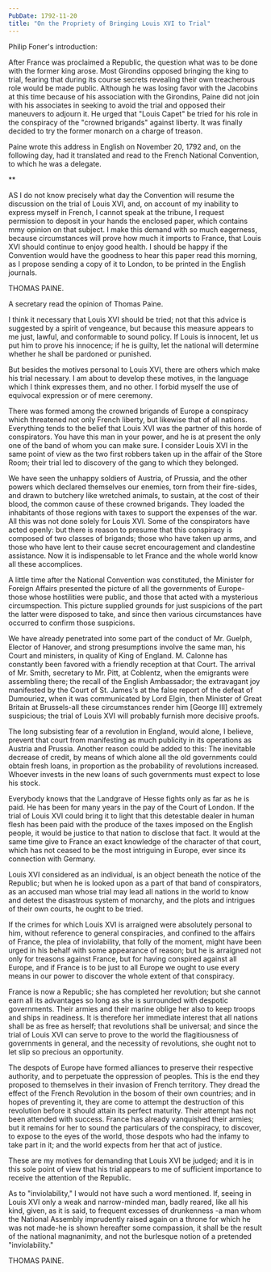 ```yaml
---
PubDate: 1792-11-20
title: "On the Propriety of Bringing Louis XVI to Trial"
---
```


   Philip Foner's introduction:

   After France was proclaimed a Republic, the question what was to be done
   with the former king arose. Most Girondins opposed bringing the king to
   trial, fearing that during its course secrets revealing their own
   treacherous role would be made public. Although he was losing favor with
   the Jacobins at this time because of his association with the Girondins,
   Paine did not join with his associates in seeking to avoid the trial and
   opposed their maneuvers to adjourn it. He urged that "Louis Capet" be
   tried for his role in the conspiracy of the "crowned brigands" against
   liberty. It was finally decided to try the former monarch on a charge of
   treason.

   Paine wrote this address in English on November 20, 1792 and, on the
   following day, had it translated and read to the French National
   Convention, to which he was a delegate.

   **

   AS I do not know precisely what day the Convention will resume the
   discussion on the trial of Louis XVI, and, on account of my inability to
   express myself in French, I cannot speak at the tribune, I request
   permission to deposit in your hands the enclosed paper, which contains mmy
   opinion on that subject. I make this demand with so much eagerness,
   because circumstances will prove how much it imports to France, that Louis
   XVI should continue to enjoy good health. I should be happy if the
   Convention would have the goodness to hear this paper read this morning,
   as I propose sending a copy of it to London, to be printed in the English
   journals.

   THOMAS PAINE.

   A secretary read the opinion of Thomas Paine.

   I think it necessary that Louis XVI should be tried; not that this advice
   is suggested by a spirit of vengeance, but because this measure appears to
   me just, lawful, and conformable to sound policy. If Louis is innocent,
   let us put him to prove his innocence; if he is guilty, let the national
   will determine whether he shall be pardoned or punished.

   But besides the motives personal to Louis XVI, there are others which make
   his trial necessary. I am about to develop these motives, in the language
   which I think expresses them, and no other. I forbid myself the use of
   equivocal expression or of mere ceremony.

   There was formed among the crowned brigands of Europe a conspiracy which
   threatened not only French liberty, but likewise that of all nations.
   Everything tends to the belief that Louis XVI was the partner of this
   horde of conspirators. You have this man in your power, and he is at
   present the only one of the band of whom you can make sure. I consider
   Louis XVI in the same point of view as the two first robbers taken up in
   the affair of the Store Room; their trial led to discovery of the gang to
   which they belonged.

   We have seen the unhappy soldiers of Austria, of Prussia, and the other
   powers which declared themselves our enemies, torn from their fire-sides,
   and drawn to butchery like wretched animals, to sustain, at the cost of
   their blood, the common cause of these crowned brigands. They loaded the
   inhabitants of those regions with taxes to support the expenses of the
   war. All this was not done solely for Louis XVI. Some of the conspirators
   have acted openly: but there is reason to presume that this conspiracy is
   composed of two classes of brigands; those who have taken up arms, and
   those who have lent to their cause secret encouragement and clandestine
   assistance. Now it is indispensable to let France and the whole world know
   all these accomplices.

   A little time after the National Convention was constituted, the Minister
   for Foreign Affairs presented the picture of all the governments of
   Europe-those whose hostilities were public, and those that acted with a
   mysterious circumspection. This picture supplied grounds for just
   suspicions of the part the latter were disposed to take, and since then
   various circumstances have occurred to confirm those suspicions.

   We have already penetrated into some part of the conduct of Mr. Guelph,
   Elector of Hanover, and strong presumptions involve the same man, his
   Court and ministers, in quality of King of England. M. Calonne has
   constantly been favored with a friendly reception at that Court. The
   arrival of Mr. Smith, secretary to Mr. Pitt, at Coblentz, when the
   emigrants were assembling there; the recall of the English Ambassador; the
   extravagant joy manifested by the Court of St. James's at the false report
   of the defeat of Dumouriez, when it was communicated by Lord Elgin, then
   Minister of Great Britain at Brussels-all these circumstances render him
   [George III] extremely suspicious; the trial of Louis XVI will probably
   furnish more decisive proofs.

   The long subsisting fear of a revolution in England, would alone, I
   believe, prevent that court from manifesting as much publicity in its
   operations as Austria and Prussia. Another reason could be added to this:
   The inevitable decrease of credit, by means of which alone all the old
   governments could obtain fresh loans, in proportion as the probability of
   revolutions increased. Whoever invests in the new loans of such
   governments must expect to lose his stock.

   Everybody knows that the Landgrave of Hesse fights only as far as he is
   paid. He has been for many years in the pay of the Court of London. If the
   trial of Louis XVI could bring it to light that this detestable dealer in
   human flesh has been paid with the produce of the taxes imposed on the
   English people, it would be justice to that nation to disclose that fact.
   It would at the same time give to France an exact knowledge of the
   character of that court, which has not ceased to be the most intriguing in
   Europe, ever since its connection with Germany.

   Louis XVI considered as an individual, is an object beneath the notice of
   the Republic; but when he is looked upon as a part of that band of
   conspirators, as an accused man whose trial may lead all nations in the
   world to know and detest the disastrous system of monarchy, and the plots
   and intrigues of their own courts, he ought to be tried.

   If the crimes for which Louis XVI is arraigned were absolutely personal to
   him, without reference to general conspiracies, and confined to the
   affairs of France, the plea of inviolability, that folly of the moment,
   might have been urged in his behalf with some appearance of reason; but he
   is arraigned not only for treasons against France, but for having
   conspired against all Europe, and if France is to be just to all Europe we
   ought to use every means in our power to discover the whole extent of that
   conspiracy.

   France is now a Republic; she has completed her revolution; but she cannot
   earn all its advantages so long as she is surrounded with despotic
   governments. Their armies and their marine oblige her also to keep troops
   and ships in readiness. It is therefore her immediate interest that all
   nations shall be as free as herself; that revolutions shall be universal;
   and since the trial of Louis XVI can serve to prove to the world the
   flagitiousness of governments in general, and the necessity of
   revolutions, she ought not to let slip so precious an opportunity.

   The despots of Europe have formed alliances to preserve their respective
   authority, and to perpetuate the oppression of peoples. This is the end
   they proposed to themselves in their invasion of French territory. They
   dread the effect of the French Revolution in the bosom of their own
   countries; and in hopes of preventing it, they are come to attempt the
   destruction of this revolution before it should attain its perfect
   maturity. Their attempt has not been attended with success. France has
   already vanquished their armies; but it remains for her to sound the
   particulars of the conspiracy, to discover, to expose to the eyes of the
   world, those despots who had the infamy to take part in it; and the world
   expects from her that act of justice.

   These are my motives for demanding that Louis XVI be judged; and it is in
   this sole point of view that his trial appears to me of sufficient
   importance to receive the attention of the Republic.

   As to "inviolability," I would not have such a word mentioned. If,  seeing
   in Louis XVI only a weak and narrow-minded man, badly reared,  like all
   his kind, given, as it is said, to frequent excesses of drunkenness -a man
   whom the National Assembly imprudently raised again on a throne for which
   he was not made-he is shown hereafter some compassion, it shall be the
   result of the national magnanimity, and not the burlesque notion of a
   pretended "inviolability."

   THOMAS PAINE.


